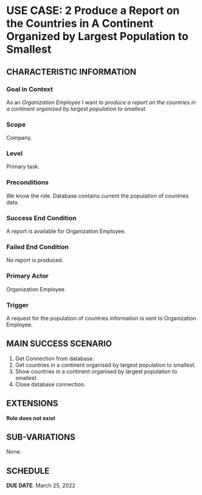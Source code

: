 # USE CASE: 2 Produce a Report on the Countries in A Continent Organized by Largest Population to Smallest

## CHARACTERISTIC INFORMATION

### Goal in Context

As an *Organization Employee* I want *to produce a report on the countries in a continent organized by largest population to smallest*.

### Scope

Company.

### Level

Primary task.

### Preconditions

We know the role.  Database contains current the population of countries data.

### Success End Condition

A report is available for Organization Employee.

### Failed End Condition

No report is produced.

### Primary Actor

Organization Employee.

### Trigger

A request for the population of countries information is sent to Organization Employee.

## MAIN SUCCESS SCENARIO

1. Get Connection from database.
2. Get countries in a continent organised by largest population to smallest.
3. Show countries in a continent organised by largest population to smallest.
4. Close database connection.

## EXTENSIONS

**Role does not exist**

## SUB-VARIATIONS

None.

## SCHEDULE

**DUE DATE**: March 25, 2022
